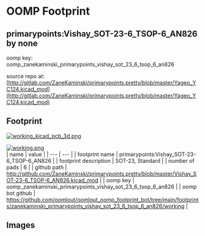 # OOMP Footprint  
## primarypoints:Vishay_SOT-23-6_TSOP-6_AN826  by none  
  
oomp key: oomp_zanekaminski_primarypoints_vishay_sot_23_6_tsop_6_an826  
  
source repo at: [http://gitlab.com/ZaneKaminski/primarypoints.pretty/blob/master/Yageo_YC124.kicad_mod](http://gitlab.com/ZaneKaminski/primarypoints.pretty/blob/master/Yageo_YC124.kicad_mod)  
## Footprint  
  
[![working_kicad_pcb_3d.png](working_kicad_pcb_3d_600.png)](working_kicad_pcb_3d.png)  
  
[![working.png](working_600.png)](working.png)  
| name | value | 
| --- | --- | 
| footprint name | primarypoints:Vishay_SOT-23-6_TSOP-6_AN826 | 
| footprint description | SOT-23, Standard | 
| number of pads | 6 | 
| github path | http://github.com/ZaneKaminski/primarypoints.pretty/blob/master/Vishay_SOT-23-6_TSOP-6_AN826.kicad_mod | 
| oomp key | oomp_zanekaminski_primarypoints_vishay_sot_23_6_tsop_6_an826 | 
| oomp bot github | https://github.com/oomlout/oomlout_oomp_footprint_bot/tree/main/footprints/zanekaminski_primarypoints_vishay_sot_23_6_tsop_6_an826/working | 
## Images  
